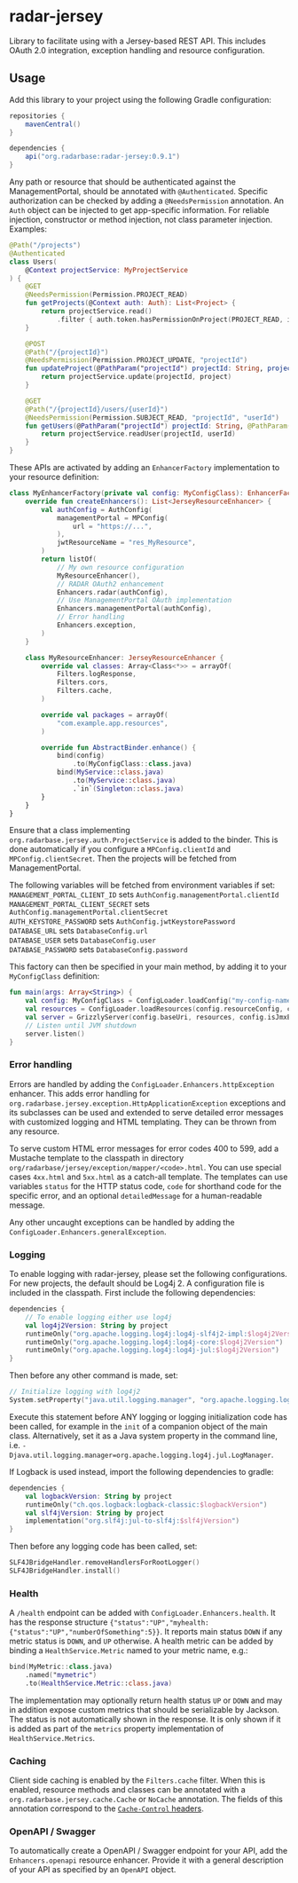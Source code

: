 # radar-jersey

Library to facilitate using with a Jersey-based REST API. This includes OAuth 2.0 integration, exception handling and resource configuration.

## Usage

Add this library to your project using the following Gradle configuration:
```gradle
repositories {
    mavenCentral()
}

dependencies {
    api("org.radarbase:radar-jersey:0.9.1")
}
```

Any path or resource that should be authenticated against the ManagementPortal, should be annotated with `@Authenticated`. Specific authorization can be checked by adding a `@NeedsPermission` annotation. An `Auth` object can be injected to get app-specific information. For reliable injection, constructor or method injection, not class parameter injection. Examples:

```kotlin
@Path("/projects")
@Authenticated
class Users(
    @Context projectService: MyProjectService
) {
    @GET
    @NeedsPermission(Permission.PROJECT_READ)
    fun getProjects(@Context auth: Auth): List<Project> {
        return projectService.read()
            .filter { auth.token.hasPermissionOnProject(PROJECT_READ, it.name) }
    }

    @POST
    @Path("/{projectId}")
    @NeedsPermission(Permission.PROJECT_UPDATE, "projectId")
    fun updateProject(@PathParam("projectId") projectId: String, project: Project) {
        return projectService.update(projectId, project)
    }

    @GET
    @Path("/{projectId}/users/{userId}")
    @NeedsPermission(Permission.SUBJECT_READ, "projectId", "userId")
    fun getUsers(@PathParam("projectId") projectId: String, @PathParam("userId") userId: String) {
        return projectService.readUser(projectId, userId)
    }
}
```

These APIs are activated by adding an `EnhancerFactory` implementation to your resource definition:
```kotlin
class MyEnhancerFactory(private val config: MyConfigClass): EnhancerFactory {
    override fun createEnhancers(): List<JerseyResourceEnhancer> {
        val authConfig = AuthConfig(
            managementPortal = MPConfig(
                url = "https://...",
            ),
            jwtResourceName = "res_MyResource",
        )
        return listOf(
            // My own resource configuration
            MyResourceEnhancer(),
            // RADAR OAuth2 enhancement
            Enhancers.radar(authConfig),
            // Use ManagementPortal OAuth implementation
            Enhancers.managementPortal(authConfig),
            // Error handling
            Enhancers.exception,
        )
    }

    class MyResourceEnhancer: JerseyResourceEnhancer {
        override val classes: Array<Class<*>> = arrayOf(
            Filters.logResponse,
            Filters.cors,
            Filters.cache,
        )

        override val packages = arrayOf(
            "com.example.app.resources",
        )

        override fun AbstractBinder.enhance() {
            bind(config)
                .to(MyConfigClass::class.java)
            bind(MyService::class.java)
                .to(MyService::class.java)
                .`in`(Singleton::class.java)
        }
    }
}
```
Ensure that a class implementing `org.radarbase.jersey.auth.ProjectService` is added to the binder. This is done automatically if you configure a `MPConfig.clientId` and `MPConfig.clientSecret`. Then the projects will be fetched from ManagementPortal.

The following variables will be fetched from environment variables if set:\
`MANAGEMENT_PORTAL_CLIENT_ID` sets `AuthConfig.managementPortal.clientId`\
`MANAGEMENT_PORTAL_CLIENT_SECRET` sets `AuthConfig.managementPortal.clientSecret`\
`AUTH_KEYSTORE_PASSWORD` sets `AuthConfig.jwtKeystorePassword`\
`DATABASE_URL` sets `DatabaseConfig.url`\
`DATABASE_USER` sets `DatabaseConfig.user`\
`DATABASE_PASSWORD` sets `DatabaseConfig.password`

This factory can then be specified in your main method, by adding it to your `MyConfigClass` definition:
```kotlin
fun main(args: Array<String>) {
    val config: MyConfigClass = ConfigLoader.loadConfig("my-config-name.yml", args)
    val resources = ConfigLoader.loadResources(config.resourceConfig, config)
    val server = GrizzlyServer(config.baseUri, resources, config.isJmxEnabled)
    // Listen until JVM shutdown
    server.listen()
}
```

### Error handling

Errors are handled by adding the `ConfigLoader.Enhancers.httpException` enhancer. This adds error handling for `org.radarbase.jersey.exception.HttpApplicationException` exceptions and its subclasses can be used and extended to serve detailed error messages with customized logging and HTML templating. They can be thrown from any resource.

To serve custom HTML error messages for error codes 400 to 599, add a Mustache template to the classpath in directory `org/radarbase/jersey/exception/mapper/<code>.html`. You can use special cases `4xx.html` and `5xx.html` as a catch-all template. The templates can use variables `status` for the HTTP status code, `code` for shorthand code for the specific error, and an optional `detailedMessage` for a human-readable message.

Any other uncaught exceptions can be handled by adding the `ConfigLoader.Enhancers.generalException`.

### Logging

To enable logging with radar-jersey, please set the following configurations. For new projects, the default should be Log4j 2. A configuration file is included in the classpath. First include the following dependencies:

```kotlin
dependencies {
    // To enable logging either use log4j
    val log4j2Version: String by project
    runtimeOnly("org.apache.logging.log4j:log4j-slf4j2-impl:$log4j2Version")
    runtimeOnly("org.apache.logging.log4j:log4j-core:$log4j2Version")
    runtimeOnly("org.apache.logging.log4j:log4j-jul:$log4j2Version")
}
```

Then before any other command is made, set:
```kotlin
// Initialize logging with log4j2
System.setProperty("java.util.logging.manager", "org.apache.logging.log4j.jul.LogManager")
```
Execute this statement before ANY logging or logging initialization code has been called, for example in the `init` of a companion object of the main class. Alternatively, set it as a Java system property in the command line, i.e. `-Djava.util.logging.manager=org.apache.logging.log4j.jul.LogManager`. 

If Logback is used instead, import the following dependencies to gradle:

```kotlin
dependencies {
    val logbackVersion: String by project
    runtimeOnly("ch.qos.logback:logback-classic:$logbackVersion")
    val slf4jVersion: String by project
    implementation("org.slf4j:jul-to-slf4j:$slf4jVersion")
}
```

Then before any logging code has been called, set:
```kotlin
SLF4JBridgeHandler.removeHandlersForRootLogger()
SLF4JBridgeHandler.install()
```

### Health

A `/health` endpoint can be added with `ConfigLoader.Enhancers.health`. It has the response structure `{"status":"UP","myhealth:{"status":"UP","numberOfSomething":5}}`. It reports main status `DOWN` if any metric status is `DOWN`, and `UP` otherwise. A health metric can be added by binding a `HealthService.Metric` named to your metric name, e.g.:
```kotlin
bind(MyMetric::class.java)
    .named("mymetric")
    .to(HealthService.Metric::class.java)
```
The implementation may optionally return health status `UP` or `DOWN` and may in addition expose custom metrics that should be serializable by Jackson. The status is not automatically shown in the response. It is only shown if it is added as part of the `metrics` property implementation of `HealthService.Metrics`. 

### Caching

Client side caching is enabled by the `Filters.cache` filter. When this is enabled, resource methods and classes can be annotated with a `org.radarbase.jersey.cache.Cache` or `NoCache` annotation. The fields of this annotation correspond to the [`Cache-Control` headers](https://developer.mozilla.org/en-US/docs/Web/HTTP/Headers/Cache-Control).

### OpenAPI / Swagger

To automatically create a OpenAPI / Swagger endpoint for your API, add the `Enhancers.openapi` resource enhancer. Provide it with a general description of your API as specified by an `OpenAPI` object.
